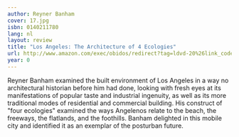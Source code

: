 ```yaml
---
author: Reyner Banham
cover: 17.jpg
isbn: 0140211780
lang: nl
layout: review
title: "Los Angeles: The Architecture of 4 Ecologies"
url: http://www.amazon.com/exec/obidos/redirect?tag=ldvd-20%26link_code=xm2%26camp=2025%26creative=165953%26path=http://www.amazon.com/gp/redirect.html%253fASIN=0140211780%2526tag=ldvd-20%2526lcode=xm2%2526cID=2025%2526ccmID=165953%2526location=/o/ASIN/0140211780%25253FSubscriptionId=0VJDVJ14KM0P0VXDCQ82
year: 0
---
```


Reyner Banham examined the built environment of Los Angeles in a way no architectural historian before him had done, looking with fresh eyes at its manifestations of popular taste and industrial ingenuity, as well as its more traditional modes of residential and commercial building. His construct of "four ecologies" examined the ways Angelenos relate to the beach, the freeways, the flatlands, and the foothills. Banham delighted in this mobile city and identified it as an exemplar of the posturban future.
